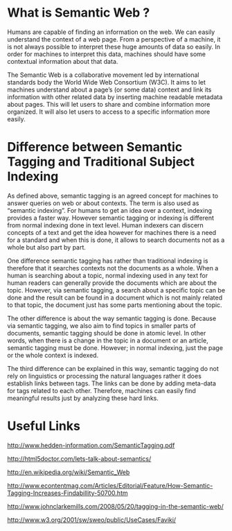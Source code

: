 # What is Semantic Web ? #

Humans are capable of finding an information on the web. We can easily understand the context of a web page. From a perspective of a machine, it is not always possible to interpret  these huge amounts of data so easily. In order for machines to interpret this data, machines should have some contextual information about that data.

The Semantic Web is a collaborative movement led by international standards body the World Wide Web Consortium (W3C). It aims to let machines understand about a page’s (or some data) context and link its information with other related data by inserting machine readable metadata about pages. This will let users to share and combine information more organized. It will also let users to access to a specific information more easily.

# Difference between Semantic Tagging and Traditional Subject Indexing #

As defined above, semantic tagging is an agreed concept for machines to answer queries on web or about contexts. The term is also used as “semantic indexing”. For humans to get an idea over a context, indexing provides a faster way. However semantic tagging or indexing is different from normal indexing done in text level. Human indexers can discern concepts of a text and get the idea however for machines there is a need for a standard and when this is done, it allows to search documents not as a whole but also part by part.

One difference semantic tagging has rather than traditional indexing is therefore that it searches contexts not the documents as a whole. When a human is searching about a topic, normal indexing used in any text for human readers can generally provide the documents which are about the topic. However, via semantic tagging, a search about a specific topic can be done and the result can be found in a document which is not mainly related to that topic, the document just has some parts mentioning about the topic.

The other difference is about the way semantic tagging is done. Because via semantic tagging, we also aim to find topics in smaller parts of documents, semantic tagging should be done in atomic level. In other words, when there is a change in the topic in a document or an article, semantic tagging must be done. However; in normal indexing, just the page or the whole context is indexed.

The third difference can be explained in this way, semantic tagging do not rely on linguistics or processing the natural languages rather it does establish links between tags. The links can be done by adding meta-data for tags related to each other. Therefore, machines can easily find meaningful results just by analyzing these hard links.


# Useful Links #
http://www.hedden-information.com/SemanticTagging.pdf

http://html5doctor.com/lets-talk-about-semantics/

http://en.wikipedia.org/wiki/Semantic_Web

http://www.econtentmag.com/Articles/Editorial/Feature/How-Semantic-Tagging-Increases-Findabillity-50700.htm

http://www.johnclarkemills.com/2008/05/20/tagging-in-the-semantic-web/

http://www.w3.org/2001/sw/sweo/public/UseCases/Faviki/